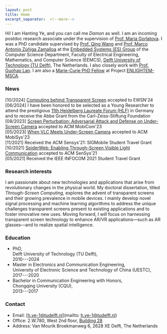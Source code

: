 ```yaml
---
layout: post
title: Home
excerpt_separator:  <!--more-->
---
```

Hi! I am Hanting Ye, and you can call me *Damon* as well. I am an incoming postdoc research associate under the supervision of <a href="https://maria.gorlatova.com/bio/" target="_blank">Prof. Maria Gorlatova</a>. I was a PhD candidate supervised by <a href="https://www.st.ewi.tudelft.nl/qing/" target="_blank">Prof. Qing Wang</a> and <a href="https://www.st.ewi.tudelft.nl/marco/" target="_blank">Prof. Marco Antonio
Zúñiga Zamalloa</a> at the [Embedded Systems (ES) Group](https://www.tudelft.nl/ewi/over-de-faculteit/afdelingen/software-technology/embedded-systems/) of the Computer Science Department, Faculty of Electrical Engineering, Mathematics, and Computer Science (EEMCS), [Delft University of Technology (TU Delft)](https://www.tudelft.nl/en/), The Netherlands. I also closely work with <a href="https://guohao.netlify.app/" target="_blank">Prof. Guohao Lan</a>. I am also a [Marie-Curie PhD Fellow](https://enlightem.eu/people/damon-ye/) at Project [ENLIGHTEM-MSCA](https://enlightem.eu/).



### News
[10/2024]   [Computing behind Transparent Screen](https://hantingye.github.io/) accepted to EWSN'24<br>
[06/2024]   I have been honored to be selected as a Young Researcher to attend the prestigious [11th Heidelberg Laureate Forum (HLF)](https://www.heidelberg-laureate-forum.org/) in Germany and to receive the Abbe Grant from the Carl-Zeiss-Stiftung Foundation<br>
[08/2023]   [Screen Perturbation: Adversarial Attack and Defense on Under-Screen Camera](https://doi.org/10.1145/3570361.3613278) accepted to ACM MobiCom'23<br>
[05/2023]   [When VLC Meets Under-Screen Camera](https://doi.org/10.1145/3581791.3596855) accepted to ACM MobiSys'23<br>
[11/2021]   Received the ACM Sensys'21: SIGMobile Student Travel Grant<br>
[10/2021]   [SpiderWeb: Enabling Through-Screen Visible Light Communication](https://dl.acm.org/doi/10.1145/3485730.3485948) accepted to ACM SenSys'21<br>
[05/2021]   Received the IEEE INFOCOM 2021 Student Travel Grant

### Research interests

I am passionate about new technologies and applications that arise from revolutionary changes in the physical world. My doctoral dissertation, titled *Through-Screen Computing,* explores the advent of transparent screens and their growing prevalence in mobile devices. I mainly develop novel signal processing and machine learning algorithms to address the unique challenges transparent screens present to existing applications and to foster innovative new uses. Moving forward, I will focus on harnessing transparent screen technology to enhance AR/VR applications—such as AR glasses—and to realize spatial intelligence.


### Education
* PhD,  
Delft University of Technology (TU Delft),  
2010---2024
* Master in Electronics and Communication Engineering,  
University of Electronic Science and Technology of China (UESTC),  
2017---2020
* Bachelor in Communication Engineering with Honors,  
Chongqing University (CQU),  
2013---2017

### Contact

* Email: [h.ye-1@tudelft.nl](mailto: h.ye-1@tudelft.nl)
* Office: 2.W.780, West 2nd floor, [Building 28](https://iamap.tudelft.nl/poi/elektrotechniek-wiskunde-informatica/)
* Address: Van Mourik Broekmanweg 6, 2628 XE Delft, The Netherlands
